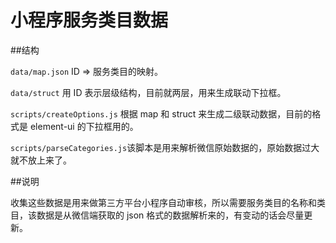 # 小程序服务类目数据

##结构

`data/map.json` ID => 服务类目的映射。

`data/struct` 用 ID 表示层级结构，目前就两层，用来生成联动下拉框。

`scripts/createOptions.js` 根据 map 和 struct 来生成二级联动数据，目前的格式是 element-ui 的下拉框用的。

`scripts/parseCategories.js`该脚本是用来解析微信原始数据的，原始数据过大就不放上来了。

##说明

收集这些数据是用来做第三方平台小程序自动审核，所以需要服务类目的名称和类目，该数据是从微信端获取的 json 格式的数据解析来的，有变动的话会尽量更新。

